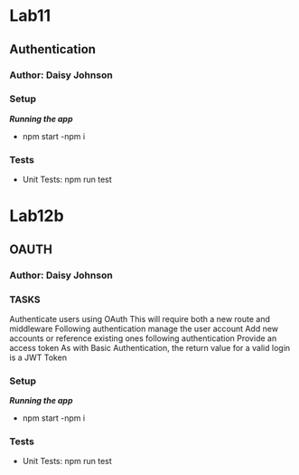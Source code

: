 # Lab11

## Authentication
### Author: Daisy Johnson

### Setup
***Running the app***
- npm start
-npm i

### Tests
* Unit Tests: npm run test

# Lab12b

## OAUTH
### Author: Daisy Johnson

### TASKS
Authenticate users using OAuth
This will require both a new route and middleware
Following authentication manage the user account
Add new accounts or reference existing ones following authentication
Provide an access token
As with Basic Authentication, the return value for a valid login is a JWT Token

### Setup
***Running the app***
- npm start
-npm i

### Tests
* Unit Tests: npm run test
